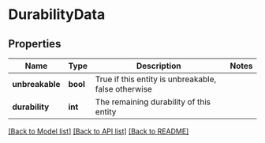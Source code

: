 # DurabilityData

## Properties
Name | Type | Description | Notes
------------ | ------------- | ------------- | -------------
**unbreakable** | **bool** | True if this entity is unbreakable, false otherwise | 
**durability** | **int** | The remaining durability of this entity | 

[[Back to Model list]](../README.md#documentation-for-models) [[Back to API list]](../README.md#documentation-for-api-endpoints) [[Back to README]](../README.md)


